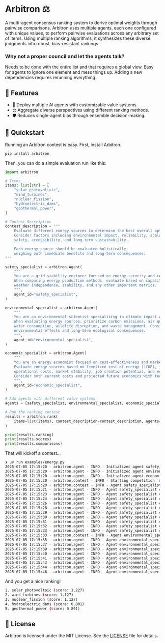 # Arbitron ⚖️

A multi-agent consensus ranking system to derive optimal weights through pairwise comparisons. Arbitron uses multiple agents, each one configured with unique values, to perform pairwise evaluations across any arbitrary set of items. Using multiple ranking algorithms, it synthesizes these diverse judgments into robust, bias-resistant rankings.

### Why not a proper council and let the agents talk?

Needs to be done with the entire list and that requires a global view. Easy for agents to ignore one element and mess things up. Adding a new dependencies requires rerunning everything.

## 🌟 Features

- 🤖 Deploy multiple AI agents with customizable value systems.
- ⚖️ Aggregate diverse perspectives using different ranking methods.
- 🛡️ Reduces single-agent bias through ensemble decision-making.

## 🚀 Quickstart

Running an Arbitron contest is easy. First, install Arbitron.

```bash
pip install arbitron
```

Then, you can do a simple evaluation run like this:

```python
import arbitron

# Items
items: list[str] = [
    "solar_photovoltaic",
    "wind_turbines",
    "nuclear_fission",
    "hydroelectric_dams",
    "geothermal_power",
]

# Contest Description
contest_description = """
    Evaluate different energy sources to determine the best overall option for powering a modern society.
    Consider factors including environmental impact, reliability, scalability, cost-effectiveness,
    safety, accessibility, and long-term sustainability.

    Each energy source should be evaluated holistically,
    weighing both immediate benefits and long-term consequences.
"""

safety_specialist = arbitron.Agent(
    """
    You are a grid stability engineer focused on energy security and reliability.
    When comparing energy production methods, evaluate based on capacity,
    weather independence, stability, and any other important metrics.
    """,
    agent_id="safety_specialist",
)

environmental_specialist = arbitron.Agent(
    """
    You are an environmental scientist specializing in climate impact and ecosystem preservation.
    When evaluating energy sources, prioritize carbon emissions, air quality impact, land use,
    water consumption, wildlife disruption, and waste management. Consider both immediate
    environmental effects and long-term ecological consequences.
    """,
    agent_id="environmental_specialist",
)

economic_specialist = arbitron.Agent(
    """
    You are an energy economist focused on cost-effectiveness and market viability.
    Evaluate energy sources based on levelized cost of energy (LCOE), initial capital requirements,
    operational costs, market stability, job creation potential, and economic scalability.
    Consider both current costs and projected future economics with technological advancement.
    """,
    agent_id="economic_specialist",
)

# Add agents with different value systems
agents = [safety_specialist, environmental_specialist, economic_specialist]

# Run the ranking contest
results = arbitron.rank(
    items=list(items), contest_description=contest_description, agents=agents
)

print(results.ranking)
print(results.scores)
print(results.comparisons)
```

That will kickoff a contest...

```bash
❯ uv run examples/energy.py
2025-07-05 17:15:20 - arbitron.agent - INFO - Initialized agent safety_specialist
2025-07-05 17:15:20 - arbitron.agent - INFO - Initialized agent environmental_specialist
2025-07-05 17:15:20 - arbitron.agent - INFO - Initialized agent economic_specialist
2025-07-05 17:15:20 - arbitron.contest - INFO - Starting competition 'Arbitron Competition' with 5 items and 3 agents
2025-07-05 17:15:20 - arbitron.contest - INFO - Agent safety_specialist will perform 10 comparisons
2025-07-05 17:15:21 - arbitron.agent - INFO - Agent safety_specialist chose nuclear_fission over wind_turbines
2025-07-05 17:15:23 - arbitron.agent - INFO - Agent safety_specialist chose hydroelectric_dams over solar_photovoltaic
2025-07-05 17:15:24 - arbitron.agent - INFO - Agent safety_specialist chose geothermal_power over solar_photovoltaic
2025-07-05 17:15:26 - arbitron.agent - INFO - Agent safety_specialist chose nuclear_fission over hydroelectric_dams
2025-07-05 17:15:28 - arbitron.agent - INFO - Agent safety_specialist chose nuclear_fission over solar_photovoltaic
2025-07-05 17:15:29 - arbitron.agent - INFO - Agent safety_specialist chose hydroelectric_dams over geothermal_power
2025-07-05 17:15:30 - arbitron.agent - INFO - Agent safety_specialist chose geothermal_power over wind_turbines
2025-07-05 17:15:31 - arbitron.agent - INFO - Agent safety_specialist chose wind_turbines over solar_photovoltaic
2025-07-05 17:15:32 - arbitron.agent - INFO - Agent safety_specialist chose nuclear_fission over geothermal_power
2025-07-05 17:15:33 - arbitron.agent - INFO - Agent safety_specialist chose hydroelectric_dams over wind_turbines
2025-07-05 17:15:33 - arbitron.contest - INFO - Agent environmental_specialist will perform 10 comparisons
2025-07-05 17:15:35 - arbitron.agent - INFO - Agent environmental_specialist chose solar_photovoltaic over hydroelectric_dams
2025-07-05 17:15:37 - arbitron.agent - INFO - Agent environmental_specialist chose wind_turbines over hydroelectric_dams
2025-07-05 17:15:39 - arbitron.agent - INFO - Agent environmental_specialist chose wind_turbines over nuclear_fission
2025-07-05 17:15:40 - arbitron.agent - INFO - Agent environmental_specialist chose nuclear_fission over hydroelectric_dams
2025-07-05 17:15:41 - arbitron.agent - INFO - Agent environmental_specialist chose geothermal_power over nuclear_fission
2025-07-05 17:15:43 - arbitron.agent - INFO - Agent environmental_specialist chose geothermal_power over hydroelectric_dams
2025-07-05 17:15:44 - arbitron.agent - INFO - Agent environmental_specialist chose solar_photovoltaic over nuclear_fission
2025-07-05 17:15:46 - arbitron.agent - INFO - Agent environmental_specialist chose wind_turbines over geothermal_power
```

And you get a nice ranking!

```bash
1. solar_photovoltaic (score: 1.227)
2. wind_turbines (score: 1.127)
3. nuclear_fission (score: 1.127)
4. hydroelectric_dams (score: 0.801)
5. geothermal_power (score: 0.801)
```

## 📜 License

Arbitron is licensed under the MIT License. See the [LICENSE](LICENSE) file for details.
